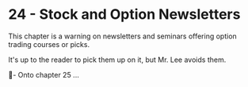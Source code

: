 # 24 - Stock and Option Newsletters

This chapter is a warning on newsletters and seminars offering option trading courses or picks.

It's up to the reader to pick them up on it, but Mr. Lee avoids them.

🤞- Onto chapter 25 ...
